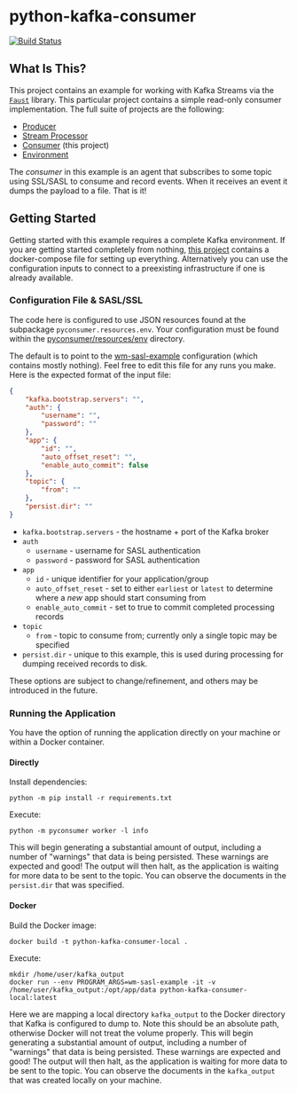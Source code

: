 # python-kafka-consumer

[![Build Status](https://github.com/twosixlabs-dart/python-kafka-consumer/workflows/Build/badge.svg)](https://github.com/twosixlabs-dart/python-kafka-consumer/actions)

## What Is This?

This project contains an example for working with Kafka Streams via the [`Faust`](https://faust.readthedocs.io) library. This particular project contains a simple read-only consumer implementation. The full suite of projects are the following:

- [Producer](https://github.com/twosixlabs-dart/python-kafka-producer)
- [Stream Processor](https://github.com/twosixlabs-dart/python-kafka-streams)
- [Consumer](https://github.com/twosixlabs-dart/python-kafka-consumer) (this project)
- [Environment](https://github.com/twosixlabs-dart/kafka-examples-docker)

The *consumer* in this example is an agent that subscribes to some topic using SSL/SASL to consume and record events. When it receives an event it dumps the payload to a file. That is it!

## Getting Started

Getting started with this example requires a complete Kafka environment. If you are getting started completely from nothing, [this project](https://github.com/twosixlabs-dart/kafka-examples-docker) contains a docker-compose file for setting up everything. Alternatively you can use the configuration inputs to connect to a preexisting infrastructure if one is already available.

### Configuration File & SASL/SSL

The code here is configured to use JSON resources found at the subpackage `pyconsumer.resources.env`. Your configuration must be found within the [pyconsumer/resources/env](pyconsumer/resources/env) directory.

The default is to point to the [wm-sasl-example](/pyconsumer/resources/env/wm-sasl-example.json) configuration (which contains mostly nothing). Feel free to edit this file for any runs you make. Here is the expected format of the input file:

```json
{
    "kafka.bootstrap.servers": "",
    "auth": {
        "username": "",
        "password": ""
    },
    "app": {
        "id": "",
        "auto_offset_reset": "",
        "enable_auto_commit": false
    },
    "topic": {
        "from": ""
    },
    "persist.dir": ""
}
```

* `kafka.bootstrap.servers` - the hostname + port of the Kafka broker
* `auth`
  * `username` - username for SASL authentication
  * `password` - password for SASL authentication
* `app`
  * `id` - unique identifier for your application/group
  * `auto_offset_reset` - set to either `earliest` or `latest` to determine where a *new* app should start consuming from
  * `enable_auto_commit` - set to true to commit completed processing records
* `topic`
  * `from` - topic to consume from; currently only a single topic may be specified
* `persist.dir` - unique to this example, this is used during processing for dumping received records to disk.

These options are subject to change/refinement, and others may be introduced in the future.

### Running the Application

You have the option of running the application directly on your machine or within a Docker container.

#### Directly

Install dependencies:

```shell
python -m pip install -r requirements.txt
```

Execute:

```shell
python -m pyconsumer worker -l info
```

This will begin generating a substantial amount of output, including a number of "warnings" that data is being persisted. These warnings are expected and good! The output will then halt, as the application is waiting for more data to be sent to the topic. You can observe the documents in the `persist.dir` that was specified.

#### Docker

Build the Docker image:

```shell
docker build -t python-kafka-consumer-local .
```

Execute:

```shell
mkdir /home/user/kafka_output
docker run --env PROGRAM_ARGS=wm-sasl-example -it -v /home/user/kafka_output:/opt/app/data python-kafka-consumer-local:latest
```

Here we are mapping a local directory `kafka_output` to the Docker directory that Kafka is configured to dump to. Note this should be an absolute path, otherwise Docker will not treat the volume properly. This will begin generating a substantial amount of output, including a number of "warnings" that data is being persisted. These warnings are expected and good! The output will then halt, as the application is waiting for more data to be sent to the topic. You can observe the documents in the `kafka_output` that was created locally on your machine.
